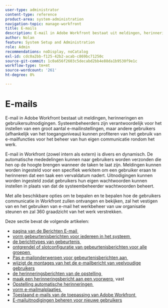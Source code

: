 ```yaml
---
user-type: administrator
content-type: reference
product-area: system-administration
navigation-topic: manage-workfront
title: E-mails
description: E-mail in Adobe Workfront bestaat uit meldingen, herinneringen en gebruikersuitnodigingen. Systeembeheerders zijn verantwoordelijk voor het instellen van een groot aantal e-mailinstellingen, maar andere gebruikers (afhankelijk van het toegangsniveau) kunnen profiteren van het gebruik van e-mailfuncties voor het beheer van hun eigen communicatie rondom het werk.
author: Nolan
feature: System Setup and Administration
role: Admin
recommendations: noDisplay, noCatalog
exl-id: cdc0a2bb-f125-42b2-acab-c869bc71250c
source-git-commit: 1c0a656f2603c5decabd2bb4e88da1b9530f9e1c
workflow-type: tm+mt
source-wordcount: '261'
ht-degree: 0%

---
```


# E-mails

E-mail in Adobe Workfront bestaat uit meldingen, herinneringen en gebruikersuitnodigingen. Systeembeheerders zijn verantwoordelijk voor het instellen van een groot aantal e-mailinstellingen, maar andere gebruikers (afhankelijk van het toegangsniveau) kunnen profiteren van het gebruik van e-mailfuncties voor het beheer van hun eigen communicatie rondom het werk.

E-mail in Workfront (zowel intern als extern) is divers en dynamisch. De automatische mededelingen kunnen naar gebruikers worden verzonden die hen op de hoogte brengen wanneer de taken te laat zijn. Meldingen kunnen worden ingesteld voor een specifiek werkitem om een gebruiker eraan te herinneren dat een taak een vervaldatum nadert. Uitnodigingen kunnen worden ingesteld zodat gebruikers hun eigen wachtwoorden kunnen instellen in plaats van dat de systeembeheerder wachtwoorden beheert.

Met alle beschikbare opties om te bepalen en te bepalen hoe de gebruikers communicatie in Workfront zullen ontvangen en bekijken, zal het vestigen van en het gebruiken van e-mail het werkbeheer van uw organisatie steunen en zal 360 graadzicht van het werk verstrekken.

Deze sectie bevat de volgende artikelen:

* [&#x200B; pagina van de Berichten E-mail &#x200B;](../../../administration-and-setup/manage-workfront/emails/email-notifications-page.md)
* [&#x200B; vorm gebeurtenisberichten voor iedereen in het systeem &#x200B;](../../../administration-and-setup/manage-workfront/emails/configure-event-notifications-for-everyone-in-the-system.md)
* [&#x200B; de berichttypes van gebeurtenis &#x200B;](../../../administration-and-setup/manage-workfront/emails/event-notifications-available-in-wf.md)
* [&#x200B; ontgrendel of slotconfiguratie van gebeurtenisberichten voor alle groepen &#x200B;](../../../administration-and-setup/manage-workfront/emails/unlock-configuration-of-event-notifications-for-groups.md)
* [&#x200B; Pas e-mailonderwerpen voor gebeurtenisberichten aan &#x200B;](../../../administration-and-setup/manage-workfront/emails/custom-email-subjects-event-notification.md)
* [&#x200B; wijzigt de montages van het de e-mailbericht van veelvoudige gebruikers &#x200B;](../../../administration-and-setup/manage-workfront/emails/modify-email-notification-settings-user-profiles.md)
* [&#x200B; de herinneringsberichten van de opstelling &#x200B;](../../../administration-and-setup/manage-workfront/emails/set-up-reminder-notifications.md)
* [&#x200B; maak een herinneringsbericht aan een voorwerp &#x200B;](../../../workfront-basics/using-notifications/attach-reminder-notification-object.md) vast
* [&#x200B; Opstelling automatische herinneringen &#x200B;](../../../administration-and-setup/manage-workfront/emails/setting-up-automatic-reminders.md)
* [&#x200B; vorm e-mailmalplaatjes &#x200B;](../../../administration-and-setup/manage-workfront/emails/configure-email-templates.md)
* [&#x200B; Toestaand e-mails van de toepassing van Adobe Workfront &#x200B;](../../../administration-and-setup/manage-workfront/emails/allow-emails-from-wf-app.md)
* [E-mailuitnodigingen beheren voor nieuwe gebruikers](../../../administration-and-setup/manage-workfront/emails/manage-email-invitations.md)
